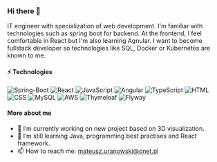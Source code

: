 ### Hi there 👋
IT engineer with specialization of web development. I'm familiar with technologies such as spring boot for backend. At the frontend, I feel comfortable in React
but I'm also learning Agnular. I want to become fullstack developer so technologies like SQL, Docker or Kubernetes are known to me. 

#### ⚡ Technologies <br />

![Spring-Boot][Spring-Boot]
![React][React]
![JavaScript][JavaScript]
![Angular][Angular]
![TypeScript][TypeScript]
![HTML][HTML]
![CSS][CSS]
![MySQL][MySQL]
![AWS][AWS]
![Thymeleaf][Thymeleaf]
![Flyway][Flyway]

#### More about me

- 🔭 I’m currently working on new project based on 3D visualization.
- 🌱 I’m still learning Java, programming best practises and React framework.
- 📫 How to reach me: mateusz.uranowski@onet.pl

[Spring-Boot]: https://img.shields.io/badge/Spring--Boot-black?logo=springboot&logoColor=6DB33F
[React]: https://img.shields.io/badge/React-black?logo=react
[Angular]: https://img.shields.io/badge/Angular-c3002f?logo=Angular
[HTML]: https://img.shields.io/badge/HTML-white?logo=html5
[CSS]: https://img.shields.io/badge/CSS-264ee4?logo=css3
[JavaScript]: https://img.shields.io/badge/JavaScript-black?logo=javascript
[TypeScript]: https://img.shields.io/badge/TypeScript-000?logo=TypeScript
[MySQL]: https://img.shields.io/badge/MySQL-3e4149?logo=mysql&logoColor=%234479A1
[AWS]: https://img.shields.io/badge/AWS-fe9900?logo=amazonaws
[Thymeleaf]: https://img.shields.io/badge/Thymeleaf-005F0F?logo=thymeleaf
[Flyway]: https://img.shields.io/badge/Flyway-CC0200?logo=flyway

